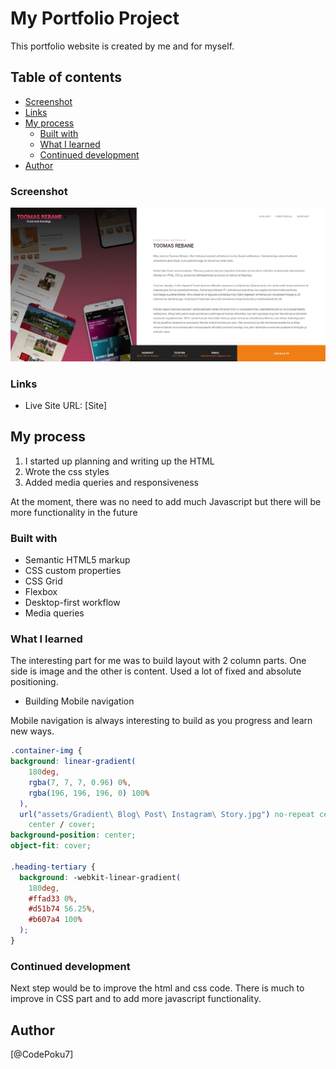 # My Portfolio Project

This portfolio website is created by me and for myself.

## Table of contents

- [Screenshot](#screenshot)
- [Links](#links)
- [My process](#my-process)
  - [Built with](#built-with)
  - [What I learned](#what-i-learned)
  - [Continued development](#continued-development)
- [Author](#author)

### Screenshot

![](./assets/Toomas%20Rebane%20Portfoolio.png)

### Links

- Live Site URL: [Site]

## My process

1. I started up planning and writing up the HTML
2. Wrote the css styles
3. Added media queries and responsiveness

At the moment, there was no need to add much Javascript but there will be more functionality in the future

### Built with

- Semantic HTML5 markup
- CSS custom properties
- CSS Grid
- Flexbox
- Desktop-first workflow
- Media queries

### What I learned

The interesting part for me was to build layout with 2 column parts. One side is image and the other is content. Used a lot of fixed and absolute positioning.

- Building Mobile navigation

Mobile navigation is always interesting to build as you progress and learn new ways.

```css
.container-img {
background: linear-gradient(
    180deg,
    rgba(7, 7, 7, 0.96) 0%,
    rgba(196, 196, 196, 0) 100%
  ),
  url("assets/Gradient\ Blog\ Post\ Instagram\ Story.jpg") no-repeat center
    center / cover;
background-position: center;
object-fit: cover;

.heading-tertiary {
  background: -webkit-linear-gradient(
    180deg,
    #ffad33 0%,
    #d51b74 56.25%,
    #b607a4 100%
  );
}
```

### Continued development

Next step would be to improve the html and css code.
There is much to improve in CSS part and to add more javascript functionality.

## Author

[@CodePoku7]
